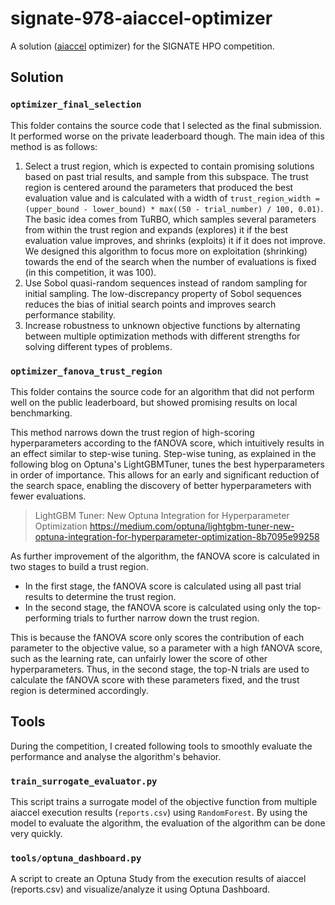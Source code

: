 # signate-978-aiaccel-optimizer

A solution ([aiaccel](https://github.com/aistairc/aiaccel) optimizer) for the SIGNATE HPO competition.

## Solution

### `optimizer_final_selection`

This folder contains the source code that I selected as the final submission.
It performed worse on the private leaderboard though.
The main idea of this method is as follows:

1. Select a trust region, which is expected to contain promising solutions based on past trial results, and sample from this subspace.
   The trust region is centered around the parameters that produced the best evaluation value and is calculated with a width of `trust_region_width = (upper_bound - lower_bound) * max((50 - trial_number) / 100, 0.01)`.
   The basic idea comes from TuRBO, which samples several parameters from within the trust region and expands (explores) it if the best evaluation value improves, and shrinks (exploits) it if it does not improve.
   We designed this algorithm to focus more on exploitation (shrinking) towards the end of the search when the number of evaluations is fixed (in this competition, it was 100).
2. Use Sobol quasi-random sequences instead of random sampling for initial sampling. The low-discrepancy property of Sobol sequences reduces the bias of initial search points and improves search performance stability.
3. Increase robustness to unknown objective functions by alternating between multiple optimization methods with different strengths for solving different types of problems.

### `optimizer_fanova_trust_region`

This folder contains the source code for an algorithm that did not perform well on the public leaderboard, but showed promising results on local benchmarking.

This method narrows down the trust region of high-scoring hyperparameters according to the fANOVA score, which intuitively results in an effect similar to step-wise tuning.
Step-wise tuning, as explained in the following blog on Optuna's LightGBMTuner, tunes the best hyperparameters in order of importance.
This allows for an early and significant reduction of the search space, enabling the discovery of better hyperparameters with fewer evaluations.

> LightGBM Tuner: New Optuna Integration for Hyperparameter Optimization
> https://medium.com/optuna/lightgbm-tuner-new-optuna-integration-for-hyperparameter-optimization-8b7095e99258

As further improvement of the algorithm, the fANOVA score is calculated in two stages to build a trust region.

* In the first stage, the fANOVA score is calculated using all past trial results to determine the trust region.
* In the second stage, the fANOVA score is calculated using only the top-performing trials to further narrow down the trust region.

This is because the fANOVA score only scores the contribution of each parameter to the objective value, so a parameter with a high fANOVA score, such as the learning rate, can unfairly lower the score of other hyperparameters.
Thus, in the second stage, the top-N trials are used to calculate the fANOVA score with these parameters fixed, and the trust region is determined accordingly.

## Tools

During the competition, I created following tools to smoothly evaluate the performance and analyse the algorithm's behavior.

### `train_surrogate_evaluator.py`

This script trains a surrogate model of the objective function from multiple aiaccel execution results (`reports.csv`) using `RandomForest`.
By using the model to evaluate the algorithm, the evaluation of the algorithm can be done very quickly.

### `tools/optuna_dashboard.py`

A script to create an Optuna Study from the execution results of aiaccel (reports.csv) and visualize/analyze it using Optuna Dashboard.


